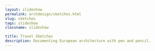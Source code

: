 ```yaml
---
layout: slideshow
permalink: archdesign/sketches.html
slug: sketches
tags: slideshow
classname: slideshow

title: Travel Sketches
description: Documenting European architecture with pen and pencil.
---
```

<style>
  g-carousel {
    --figcaption-place-self: center;
  }

  @media (orientation: landscape) {
    g-carousel {
      --counter-place-self: center;
    }
  }

  h2 + p {
    margin-block-start: 0;
  }
</style>
